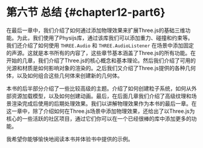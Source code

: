 # 第六节 总结 {#chapter12-part6}

在最后一章中，我们介绍了如何通过添加物理效果来扩展Three.js的基础三维功能。为此，我们使用了Physijs库，通过该库我们可以添加重力、碰撞和约束等。我们还介绍了如何使用 `THREE.Audio` 和 `THREE.AudioListener` 在场景中添加固定的声源。这就是本书所有的内容了，这些章节基本涵盖了Three.js的所有功能。在开始的几章，我们介绍了Three.js的核心概念和基本理论。然后我们介绍了可用的光源和材质是如何影响对象的渲染的。之后我们又介绍了Three.js提供的各种几何体，以及如何组合这些几何体来创建新的几何体。

本书的后半部分介绍了一些比较高级的主题。介绍了如何创建粒子系统，如何从外部资源加载模型，以及如何创建动画。最后，在后面几章我们介绍了高级纹理和场景渲染完成后使用的后期处理效果。我们以讲解物理效果作为本书的最后一章。在这一章中，除了介绍如何在Three.js场景中添加物理效果，还给出了以Three.js为核心的一些活跃的社区项目，通过它们你可以在一个已经很棒的库中添加更多的功能。

我希望你能够愉快地阅读本书并体验书中提供的示例。
